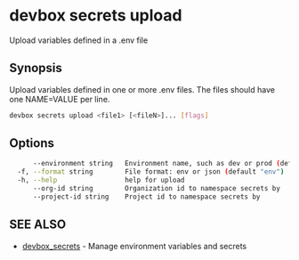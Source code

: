# devbox secrets upload

Upload variables defined in a .env file

## Synopsis

Upload variables defined in one or more .env files. The files should have one NAME=VALUE per line.

```bash
devbox secrets upload <file1> [<fileN>]... [flags]
```

## Options

```bash
      --environment string   Environment name, such as dev or prod (default "dev")
  -f, --format string        File format: env or json (default "env")
  -h, --help                 help for upload
      --org-id string        Organization id to namespace secrets by
      --project-id string    Project id to namespace secrets by
```

## SEE ALSO

* [devbox_secrets](./devbox_secrets.md)  - Manage environment variables and secrets
